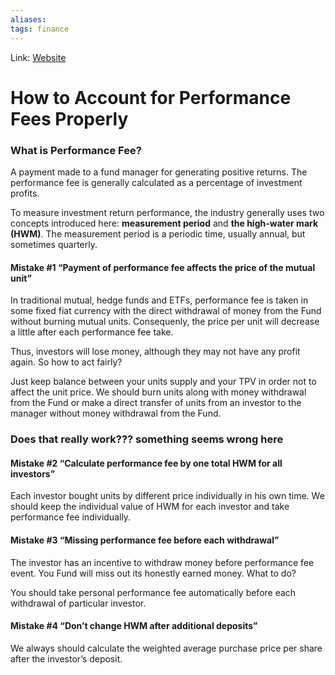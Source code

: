 ```yaml
---
aliases:
tags: finance
---
```

Link: [Website](https://medium.com/spreadsheet-fund/how-to-take-performance-fee-from-investors-properly-guide-for-fund-accounting-management-dcc74c16388e)

# How to Account for Performance Fees Properly

### What is Performance Fee?
A payment made to a fund manager for generating positive returns. The performance fee is generally calculated as a percentage of investment profits.

To measure investment return performance, the industry generally uses two concepts introduced here: **measurement period** and **the high-water mark (HWM)**. The measurement period is a periodic time, usually annual, but sometimes quarterly.

#### Mistake #1 “Payment of performance fee affects the price of the mutual unit”

In traditional mutual, hedge funds and ETFs, performance fee is taken in some fixed fiat currency with the direct withdrawal of money from the Fund without burning mutual units. Consequenly, the price per unit will decrease a little after each performance fee take.

Thus, investors will lose money, although they may not have any profit again. So how to act fairly?

Just keep balance between your units supply and your TPV in order not to affect the unit price. We should burn units along with money withdrawal from the Fund or make a direct transfer of units from an investor to the manager without money withdrawal from the Fund.

### Does that really work??? something seems wrong here

#### Mistake #2 “Calculate performance fee by one total HWM for all investors”
Each investor bought units by different price individually in his own time. We should keep the individual value of HWM for each investor and take performance fee individually.

#### Mistake #3 “Missing performance fee before each withdrawal”
The investor has an incentive to withdraw money before performance fee event. You Fund will miss out its honestly earned money. What to do?

You should take personal performance fee automatically before each withdrawal of particular investor.

#### Mistake #4 “Don’t change HWM after additional deposits”
We always should calculate the weighted average purchase price per share after the investor’s deposit.
